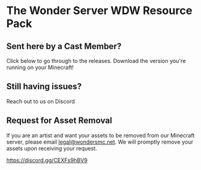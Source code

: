 # The Wonder Server WDW Resource Pack

## Sent here by a Cast Member?
Click below to go through to the releases. Download the version you're running on your Minecraft!

## Still having issues?
Reach out to us on Discord

## Request for Asset Removal
If you are an artist and want your assets to be removed from our Minecraft server, please email legal@wondersmc.net. We will promptly remove your assets upon receiving your request.

https://discord.gg/CEXFs9hBV9
